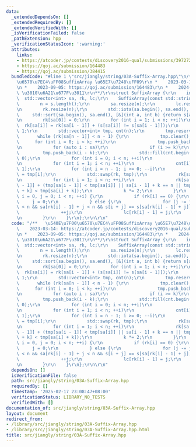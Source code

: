 ```yaml
---
data:
  _extendedDependsOn: []
  _extendedRequiredBy: []
  _extendedVerifiedWith: []
  _isVerificationFailed: false
  _pathExtension: hpp
  _verificationStatusIcon: ':warning:'
  attributes:
    links:
    - https://atcoder.jp/contests/discovery2016-qual/submissions/39727257
    - https://qoj.ac/submission/164483
    - https://qoj.ac/submission/384415
  bundledCode: "#line 1 \"src/jiangly/string/03A-Suffix-Array.hpp\"\n/**   \u540E\u7F00\
    \u6570\u7EC4\uFF08SuffixArray \u65E7\u7248\uFF09\r\n *    2023-03-14: https://atcoder.jp/contests/discovery2016-qual/submissions/39727257\r\
    \n *    2023-09-05: https://qoj.ac/submission/164483\r\n *    2024-04-09: https://qoj.ac/submission/384415\
    \ \u3010\u6A21\u677F\u3011\r\n**/\r\nstruct SuffixArray {\r\n    int n;\r\n  \
    \  std::vector<int> sa, rk, lc;\r\n    SuffixArray(const std::string &s) {\r\n\
    \        n = s.length();\r\n        sa.resize(n);\r\n        lc.resize(n - 1);\r\
    \n        rk.resize(n);\r\n        std::iota(sa.begin(), sa.end(), 0);\r\n   \
    \     std::sort(sa.begin(), sa.end(), [&](int a, int b) {return s[a] < s[b];});\r\
    \n        rk[sa[0]] = 0;\r\n        for (int i = 1; i < n; ++i)\r\n          \
    \  rk[sa[i]] = rk[sa[i - 1]] + (s[sa[i]] != s[sa[i - 1]]);\r\n        int k =\
    \ 1;\r\n        std::vector<int> tmp, cnt(n);\r\n        tmp.reserve(n);\r\n \
    \       while (rk[sa[n - 1]] < n - 1) {\r\n            tmp.clear();\r\n      \
    \      for (int i = 0; i < k; ++i)\r\n                tmp.push_back(n - k + i);\r\
    \n            for (auto i : sa)\r\n                if (i >= k)\r\n           \
    \         tmp.push_back(i - k);\r\n            std::fill(cnt.begin(), cnt.end(),\
    \ 0);\r\n            for (int i = 0; i < n; ++i)\r\n                ++cnt[rk[i]];\r\
    \n            for (int i = 1; i < n; ++i)\r\n                cnt[i] += cnt[i -\
    \ 1];\r\n            for (int i = n - 1; i >= 0; --i)\r\n                sa[--cnt[rk[tmp[i]]]]\
    \ = tmp[i];\r\n            std::swap(rk, tmp);\r\n            rk[sa[0]] = 0;\r\
    \n            for (int i = 1; i < n; ++i)\r\n                rk[sa[i]] = rk[sa[i\
    \ - 1]] + (tmp[sa[i - 1]] < tmp[sa[i]] || sa[i - 1] + k == n || tmp[sa[i - 1]\
    \ + k] < tmp[sa[i] + k]);\r\n            k *= 2;\r\n        }\r\n        for (int\
    \ i = 0, j = 0; i < n; ++i) {\r\n            if (rk[i] == 0) {\r\n           \
    \     j = 0;\r\n            } else {\r\n                for (j -= j > 0; i + j\
    \ < n && sa[rk[i] - 1] + j < n && s[i + j] == s[sa[rk[i] - 1] + j]; )\r\n    \
    \                ++j;\r\n                lc[rk[i] - 1] = j;\r\n            }\r\
    \n        }\r\n    }\r\n};\r\n\r\n"
  code: "/**   \u540E\u7F00\u6570\u7EC4\uFF08SuffixArray \u65E7\u7248\uFF09\r\n *\
    \    2023-03-14: https://atcoder.jp/contests/discovery2016-qual/submissions/39727257\r\
    \n *    2023-09-05: https://qoj.ac/submission/164483\r\n *    2024-04-09: https://qoj.ac/submission/384415\
    \ \u3010\u6A21\u677F\u3011\r\n**/\r\nstruct SuffixArray {\r\n    int n;\r\n  \
    \  std::vector<int> sa, rk, lc;\r\n    SuffixArray(const std::string &s) {\r\n\
    \        n = s.length();\r\n        sa.resize(n);\r\n        lc.resize(n - 1);\r\
    \n        rk.resize(n);\r\n        std::iota(sa.begin(), sa.end(), 0);\r\n   \
    \     std::sort(sa.begin(), sa.end(), [&](int a, int b) {return s[a] < s[b];});\r\
    \n        rk[sa[0]] = 0;\r\n        for (int i = 1; i < n; ++i)\r\n          \
    \  rk[sa[i]] = rk[sa[i - 1]] + (s[sa[i]] != s[sa[i - 1]]);\r\n        int k =\
    \ 1;\r\n        std::vector<int> tmp, cnt(n);\r\n        tmp.reserve(n);\r\n \
    \       while (rk[sa[n - 1]] < n - 1) {\r\n            tmp.clear();\r\n      \
    \      for (int i = 0; i < k; ++i)\r\n                tmp.push_back(n - k + i);\r\
    \n            for (auto i : sa)\r\n                if (i >= k)\r\n           \
    \         tmp.push_back(i - k);\r\n            std::fill(cnt.begin(), cnt.end(),\
    \ 0);\r\n            for (int i = 0; i < n; ++i)\r\n                ++cnt[rk[i]];\r\
    \n            for (int i = 1; i < n; ++i)\r\n                cnt[i] += cnt[i -\
    \ 1];\r\n            for (int i = n - 1; i >= 0; --i)\r\n                sa[--cnt[rk[tmp[i]]]]\
    \ = tmp[i];\r\n            std::swap(rk, tmp);\r\n            rk[sa[0]] = 0;\r\
    \n            for (int i = 1; i < n; ++i)\r\n                rk[sa[i]] = rk[sa[i\
    \ - 1]] + (tmp[sa[i - 1]] < tmp[sa[i]] || sa[i - 1] + k == n || tmp[sa[i - 1]\
    \ + k] < tmp[sa[i] + k]);\r\n            k *= 2;\r\n        }\r\n        for (int\
    \ i = 0, j = 0; i < n; ++i) {\r\n            if (rk[i] == 0) {\r\n           \
    \     j = 0;\r\n            } else {\r\n                for (j -= j > 0; i + j\
    \ < n && sa[rk[i] - 1] + j < n && s[i + j] == s[sa[rk[i] - 1] + j]; )\r\n    \
    \                ++j;\r\n                lc[rk[i] - 1] = j;\r\n            }\r\
    \n        }\r\n    }\r\n};\r\n\r\n"
  dependsOn: []
  isVerificationFile: false
  path: src/jiangly/string/03A-Suffix-Array.hpp
  requiredBy: []
  timestamp: '2025-02-17 23:08:47+08:00'
  verificationStatus: LIBRARY_NO_TESTS
  verifiedWith: []
documentation_of: src/jiangly/string/03A-Suffix-Array.hpp
layout: document
redirect_from:
- /library/src/jiangly/string/03A-Suffix-Array.hpp
- /library/src/jiangly/string/03A-Suffix-Array.hpp.html
title: src/jiangly/string/03A-Suffix-Array.hpp
---
```

